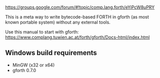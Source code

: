 https://groups.google.com/forum/#!topic/comp.lang.forth/eYiPcW8uPRY

This is a meta way to write bytecode-based FORTH
in gforth (as most known portable system) without any external tools.

Use this manual to start with gforth:
https://www.complang.tuwien.ac.at/forth/gforth/Docs-html/index.html

## Windows build requirements

- MinGW (x32 or x64)
- gforth 0.7.0

